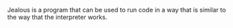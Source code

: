 Jealous is a program that can be used to run code in a way that is similar to the way that the interpreter works.
